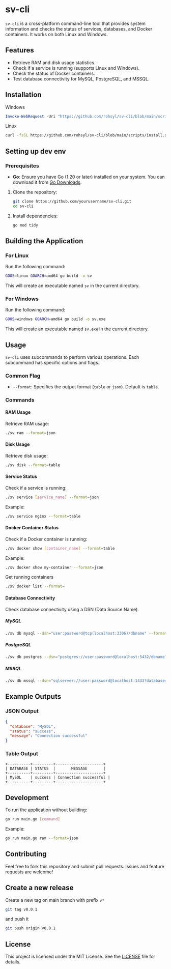 # sv-cli

`sv-cli` is a cross-platform command-line tool that provides system information and checks the status of services, databases, and Docker containers. It works on both Linux and Windows.

## Features

- Retrieve RAM and disk usage statistics.
- Check if a service is running (supports Linux and Windows).
- Check the status of Docker containers.
- Test database connectivity for MySQL, PostgreSQL, and MSSQL.

## Installation

Windows
```PowerShell
Invoke-WebRequest -Uri "https://github.com/rohsyl/sv-cli/blob/main/scripts/install.ps1" -OutFile "$env:TEMP\install.ps1"; Start-Process powershell -ArgumentList "-NoProfile -ExecutionPolicy Bypass -File $env:TEMP\install.ps1" -Verb RunAs
```

Linux
```bash
curl -fsSL https://github.com/rohsyl/sv-cli/blob/main/scripts/install.sh | sudo bash
```

## Setting up dev env

### Prerequisites

- **Go**: Ensure you have Go (1.20 or later) installed on your system. You can download it from [Go Downloads](https://go.dev/dl/).

1. Clone the repository:
   ```bash
   git clone https://github.com/yourusername/sv-cli.git
   cd sv-cli
   ```

2. Install dependencies:
   ```bash
   go mod tidy
   ```

## Building the Application

### For Linux

Run the following command:
```bash
GOOS=linux GOARCH=amd64 go build -o sv
```

This will create an executable named `sv` in the current directory.

### For Windows

Run the following command: 
```bash
GOOS=windows GOARCH=amd64 go build -o sv.exe
```

This will create an executable named `sv.exe` in the current directory.

## Usage

`sv-cli` uses subcommands to perform various operations. Each subcommand has specific options and flags.

### Common Flag

- `--format`: Specifies the output format (`table` or `json`). Default is `table`.

### Commands

#### RAM Usage
Retrieve RAM usage:
```bash
./sv ram --format=json
```

#### Disk Usage
Retrieve disk usage:
```bash
./sv disk --format=table
```

#### Service Status
Check if a service is running:
```bash
./sv service [service_name] --format=json
```
Example:
```bash
./sv service nginx --format=table
```

#### Docker Container Status
Check if a Docker container is running:
```bash
./sv docker show [container_name] --format=table
```
Example:
```bash
./sv docker show my-container --format=json
```

Get running containers
```bash
./sv docker list --format= 
```

#### Database Connectivity
Check database connectivity using a DSN (Data Source Name).

##### MySQL
```bash
./sv db mysql --dsn="user:password@tcp(localhost:3306)/dbname" --format=json
```

##### PostgreSQL
```bash
./sv db postgres --dsn="postgres://user:password@localhost:5432/dbname?sslmode=disable" --format=table
```

##### MSSQL
```bash
./sv db mssql --dsn="sqlserver://user:password@localhost:1433?database=dbname" --format=json
```

## Example Outputs

### JSON Output
```json
{
  "database": "MySQL",
  "status": "success",
  "message": "Connection successful"
}
```

### Table Output
```
+----------+---------+---------------------+
| DATABASE | STATUS  |       MESSAGE       |
+----------+---------+---------------------+
| MySQL    | success | Connection successful |
+----------+---------+---------------------+
```

## Development

To run the application without building:
```bash
go run main.go [command]
```

Example:
```bash
go run main.go ram --format=json
```

## Contributing

Feel free to fork this repository and submit pull requests. Issues and feature requests are welcome!

## Create a new release

Create a new tag on main branch with prefix `v*`

```bash
git tag v0.0.1
```

and push it
```bash
git push origin v0.0.1
```

## License

This project is licensed under the MIT License. See the [LICENSE](LICENSE) file for details.
```